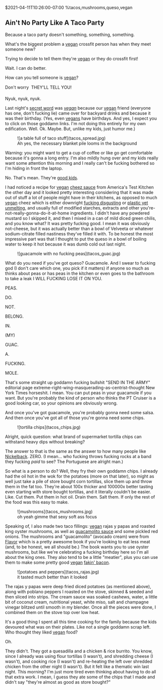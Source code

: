 $2021-04-11T10:26:00-07:00
%tacos,mushrooms,queso,vegan

## Ain't No Party Like A Taco Party

Because a taco party doesn't something, something, something.

What's the biggest problem a [vegan](https://youtu.be/Ar-IEE_DIEo?t=2) crossfit person has when they meet someone new?

Trying to decide to tell them they're [vegan](https://youtu.be/Ar-IEE_DIEo?t=2) or they do crossfit first!

Wait. I can do better.

How can you tell someone is [vegan](https://youtu.be/Ar-IEE_DIEo?t=2)?

Don't worry &#151; THEY'LL TELL YOU!

Nyuk, nyuk, nyuk.

Last night's [secret word](https://www.youtube.com/watch?v=Co_MeAON3ew) was [_vegan_](https://youtu.be/Ar-IEE_DIEo?t=2) because our [vegan](https://youtu.be/Ar-IEE_DIEo?t=2) friend (everyone has one, don't fucking lie) came over for backyard drinks and because it was their birthday.  (Yes, even [vegans](https://youtu.be/Ar-IEE_DIEo?t=2) have birthdays. And yes, I expect you to click on those goddamn links. I'm not doing this entirely for my own edification. Well. Ok. Maybe. But, unlike my kids, just humor me.)

<figure>
![a table full of taco stuff](tacos_spread.jpg)
<figcaption>Ah yes, the necessary blanket pile looms in the background</figcaption>
</figure>

Warning: you might want to get a cup of coffee or like go get comfortable because it's gonna a long entry. I'm also mildly hung over and my kids really want some attention this morning and I really can't be fucking bothered so I'm hiding in front the laptop. 

No. That's mean. They're [good kids](https://twitter.com/dog_rates/status/775410014383026176?lang=en).

I had noticed a recipe for [vegan](https://youtu.be/Ar-IEE_DIEo?t=2) [cheez sauce](https://www.americastestkitchen.com/articles/3192-plant-based-cheese-sauce-recipe) from America's Test Kitchen the other day and it looked pretty interesting considering that it was made out of stuff a lot of people might have in their kitchens, as opposed to much [vegan](https://youtu.be/Ar-IEE_DIEo?t=2) cheez which is either downright [fucking disgusting](https://www.kite-hill.com/our-food/artisanal-delicacy/) or [plastic yet unmelting](https://daiyafoods.com/our-foods/shreds/mozzarella/), and usually full of modified starches, extracts and other you're-not-really-gonna-do-it-at-home ingredients. I didn't have any powdered mustard so I skipped it, and then I mixed in a can of mild diced green chilis, and you know what? It was pretty fucking good. I mean it was obviously not-cheese, but it was actually better than a bowl of Velveeta or whatever sodium-citrate filled nastiness they've filled it with. To be honest the most impressive part was that I thought to put the queso in a bowl of boiling water to keep it hot because it was dumb cold out last night.

<figure>
![guacamole with no fucking peas](tacos_guac.jpg)
</figure>

What do you need if you've got queso? Guacamole. And I swear to fucking god (I don't care which one, you pick if it matters) if anyone so much as thinks about peas or has peas in the kitchen or even goes to the bathroom to take a leak I WILL FUCKING LOSE IT ON YOU.

PEAS.

DO.

NOT.

BELONG.

IN.

(MY)

GUAC.

A.

FUCKING.

MOLE.

That's some straight up goddamn fucking bullshit "SEND IN THE ARMY" editorial page extreme-right-wing-masquerading-as-centrist-thought New York Times horseshit. I mean. You can put peas in your guacamole if you want. But you're probably the kind of person who thinks the PT Cruiser is a good looking car, so your opinions are obviously wrong.

And once you've got guacamole, you're probably gonna need some salsa. And then once you've got all of those you're gonna need some chips. 
 
<figure>
![tortilla chips](tacos_chips.jpg)
</figure>

Alright, quick question: what brand of supermarket tortilla chips can withstand heavy dips without breaking?

The answer to that is the same as the answer to how many people like [Nickelback](https://www.youtube.com/watch?v=J7W-2BJUveE). ZERO. (I mean... who fucking throws fucking rocks at a band they fucking _paid_ to see? The Portuguese are alright man.)

So what is a person to do? Well, they fry their own goddamn chips. I already had the oil hot in the wok for the potatoes (more on that later), so might as well just take a pile of store bought corn tortillas, slice them up and throw them in the fat too. They're about 100x thicker and 100000x better tasting even starting with store bought tortillas, and it literally couldn't be easier. Like. Cut them. Put them in hot oil. Drain them. Salt them. If only the rest of the food was this easy to make.

<figure>
![mushrooms](tacos_mushrooms.jpg)
<figcaption>oh yeah gimme that sexy soft ass focus</figcaption>
</figure>

Speaking of, I also made two taco fillings: [vegan](https://youtu.be/Ar-IEE_DIEo?t=2) rajas y papas and roasted king oyster mushrooms, as well as [guacamolito sauce](https://www.youtube.com/watch?v=evUWersr7pc) and some pickled red onions.  The mushrooms and "guacamolito" (avocado cream) were from [Flavor](https://bookshop.org/books/ottolenghi-flavor-a-cookbook/9780399581755) which is a pretty awesome book if you're looking to eat less meat (and, to be honest, we all should be.) The book wants you to use oyster mushrooms, but like we're celebrating a fucking birthday here so I'm all about the king ones. They also tend to be a little "meatier", plus you can use them to make some pretty good [vegan](https://youtu.be/Ar-IEE_DIEo?t=2) [fakin' bacon](https://www.seriouseats.com/recipes/2014/02/crispy-smoked-mushroom-bacon-bits-vegan-recipe.html).  

<figure>
![potatoes and peppers](tacos_rajas.jpg)
<figcaption>it tasted much better than it looked</figcaption>
</figure>

The rajas y papas were deep fried diced potatoes (as mentioned above), along with poblano peppers I roasted on the stove, skinned & seeded and then sliced into strips. The cream sauce was soaked cashews, water, a little bit of coconut cream, nutritional yeast, white miso, salt and champagne vinegar blitzed until smooth in my blender. Once all the pieces were done, I combined them on the stove top over low heat.

It's a good thing I spent all this time cooking for the family because the kids devoured what was on their plates. Like not a single goddamn scrap left. Who thought they liked [vegan](https://youtu.be/Ar-IEE_DIEo?t=2) food? 

Oh. 

They didn't. They got a quesadilla and a chicken & rice burrito. You know, since I already was using flour tortillas (I wasn't), and shredding cheese (I wasn't), and cooking rice (I wasn't) and re-heating the left over shredded chicken from the other night (I wasn't). But it felt like a thematic win last night. This morning? I'm just more tired even thinking about having to do all that extra work. I mean, I guess they ate some of the chips that I made and didn't say "they're almost as good as store bought?"
